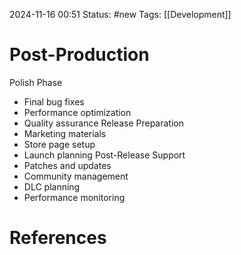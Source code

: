 2024-11-16 00:51
Status: #new 
Tags: [[Development]]

# Post-Production

Polish Phase
- Final bug fixes
- Performance optimization
- Quality assurance
Release Preparation
- Marketing materials
- Store page setup
- Launch planning
Post-Release Support
- Patches and updates
- Community management
- DLC planning
- Performance monitoring
# References

